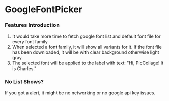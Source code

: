# GoogleFontPicker

### Features Introduction
1. It would take more time to fetch google font list and default font file for every font family
2. When selected a font family, it will show all variants for it. If the font file has been downloaded, it will be with clear background otherwise light gray.
3. The selected font will be applied to the label with text: "Hi, PicCollage! It is Charles."

### No List Shows?
If you got a alert, it might be no networking or no google api key issues.
